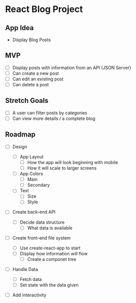 # React Blog Project

## App Idea

- Display Blog Posts

## MVP

- [ ] Display posts with information from an API (JSON Server)
- [ ] Can create a new post
- [ ] Can edit an existing post
- [ ] Can delete a post

## Stretch Goals

- [ ] A user can filter posts by categories
- [ ] Can view more details / a complete blog

## Roadmap

- [ ] Design

  - [ ] App Layout
    - [ ] How the app will look beginning with mobile
    - [ ] How it will scale to larger screens
  - [ ] App Colors
    - [ ] Main
    - [ ] Secondary
  - [ ] Text
    - [ ] Size
    - [ ] Style

- [ ] Create back-end API

  - [ ] Decide data structure
    - [ ] What data is available

- [ ] Create front-end file system

  - [ ] Use create-react-app to start
  - [ ] Display how information will flow
    - [ ] Create a componet tree

- [ ] Handle Data
  - [ ] Fetch data
  - [ ] Set state with the data given
- [ ] Add interactivity
